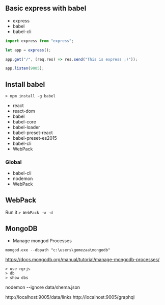 

## Basic express with babel
- express
- babel
- babel-cli

```js
import express from "express";

let app = express();

app.get("/", (req,res) => res.send("This is express ;)"));

app.listen(9005);
```


## Install babel

`> npm install -g babel`

- react
- react-dom
- babel
- babel-core
- babel-loader
- babel-preset-react
- babel-preset-es2015
- babel-cli
- WebPack

### Global

- babel-cli
- nodemon
- WebPack

## WebPack
Run it
`> WebPack -w -d`


## MongoDB

- Manage mongod Processes

`mongod.exe --dbpath "c:\users\gomezaa\mongodb"`

https://docs.mongodb.org/manual/tutorial/manage-mongodb-processes/

```
> use rgrjs
> db
> show dbs
```

nodemon --ignore  data/shema.json


http://localhost:9005/data/links
http://localhost:9005/graphql
